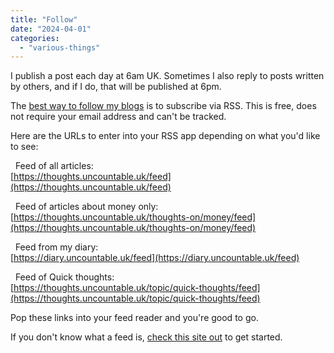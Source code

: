 ```yaml
---
title: "Follow"
date: "2024-04-01"
categories: 
  - "various-things"
---
```


I publish a post each day at 6am UK. Sometimes I also reply to posts written by others, and if I do, that will be published at 6pm.

The [best way to follow my blogs](https://thoughts.uncountable.uk/id-rather-you-didnt-read-this/) is to subscribe via RSS. This is free, does not require your email address and can't be tracked.

Here are the URLs to enter into your RSS app depending on what you'd like to see:

  Feed of all articles:  
[https://thoughts.uncountable.uk/feed](https://thoughts.uncountable.uk/feed)

  Feed of articles about money only:  
[https://thoughts.uncountable.uk/thoughts-on/money/feed](https://thoughts.uncountable.uk/thoughts-on/money/feed)

  Feed from my diary:  
[https://diary.uncountable.uk/feed](https://diary.uncountable.uk/feed)

  Feed of Quick thoughts:  
[https://thoughts.uncountable.uk/topic/quick-thoughts/feed](https://thoughts.uncountable.uk/topic/quick-thoughts/feed)

Pop these links into your feed reader and you're good to go.

If you don't know what a feed is, [check this site out](https://aboutfeeds.com/) to get started.
